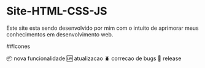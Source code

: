 # Site-HTML-CSS-JS
Este site esta sendo desenvolvido por mim com o intuito de
aprimorar meus conhecimentos em desenvolvimento web.

##Icones

:package: nova funcionalidade
:up: atualizacao
:beetle: correcao de bugs 
:checkered_flag: release
